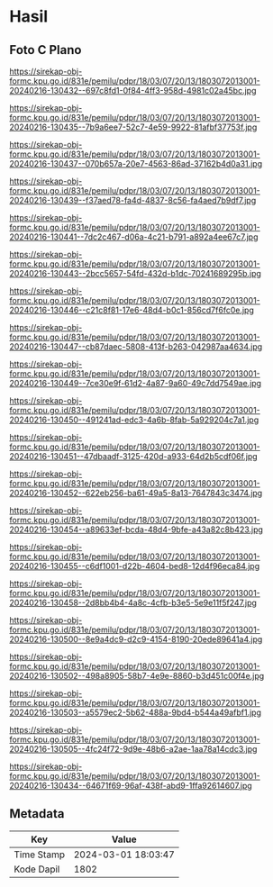 # Hasil

## Foto C Plano

https://sirekap-obj-formc.kpu.go.id/831e/pemilu/pdpr/18/03/07/20/13/1803072013001-20240216-130432--697c8fd1-0f84-4ff3-958d-4981c02a45bc.jpg

https://sirekap-obj-formc.kpu.go.id/831e/pemilu/pdpr/18/03/07/20/13/1803072013001-20240216-130435--7b9a6ee7-52c7-4e59-9922-81afbf37753f.jpg

https://sirekap-obj-formc.kpu.go.id/831e/pemilu/pdpr/18/03/07/20/13/1803072013001-20240216-130437--070b657a-20e7-4563-86ad-37162b4d0a31.jpg

https://sirekap-obj-formc.kpu.go.id/831e/pemilu/pdpr/18/03/07/20/13/1803072013001-20240216-130439--f37aed78-fa4d-4837-8c56-fa4aed7b9df7.jpg

https://sirekap-obj-formc.kpu.go.id/831e/pemilu/pdpr/18/03/07/20/13/1803072013001-20240216-130441--7dc2c467-d06a-4c21-b791-a892a4ee67c7.jpg

https://sirekap-obj-formc.kpu.go.id/831e/pemilu/pdpr/18/03/07/20/13/1803072013001-20240216-130443--2bcc5657-54fd-432d-b1dc-70241689295b.jpg

https://sirekap-obj-formc.kpu.go.id/831e/pemilu/pdpr/18/03/07/20/13/1803072013001-20240216-130446--c21c8f81-17e6-48d4-b0c1-856cd7f6fc0e.jpg

https://sirekap-obj-formc.kpu.go.id/831e/pemilu/pdpr/18/03/07/20/13/1803072013001-20240216-130447--cb87daec-5808-413f-b263-042987aa4634.jpg

https://sirekap-obj-formc.kpu.go.id/831e/pemilu/pdpr/18/03/07/20/13/1803072013001-20240216-130449--7ce30e9f-61d2-4a87-9a60-49c7dd7549ae.jpg

https://sirekap-obj-formc.kpu.go.id/831e/pemilu/pdpr/18/03/07/20/13/1803072013001-20240216-130450--491241ad-edc3-4a6b-8fab-5a929204c7a1.jpg

https://sirekap-obj-formc.kpu.go.id/831e/pemilu/pdpr/18/03/07/20/13/1803072013001-20240216-130451--47dbaadf-3125-420d-a933-64d2b5cdf06f.jpg

https://sirekap-obj-formc.kpu.go.id/831e/pemilu/pdpr/18/03/07/20/13/1803072013001-20240216-130452--622eb256-ba61-49a5-8a13-7647843c3474.jpg

https://sirekap-obj-formc.kpu.go.id/831e/pemilu/pdpr/18/03/07/20/13/1803072013001-20240216-130454--a89633ef-bcda-48d4-9bfe-a43a82c8b423.jpg

https://sirekap-obj-formc.kpu.go.id/831e/pemilu/pdpr/18/03/07/20/13/1803072013001-20240216-130455--c6df1001-d22b-4604-bed8-12d4f96eca84.jpg

https://sirekap-obj-formc.kpu.go.id/831e/pemilu/pdpr/18/03/07/20/13/1803072013001-20240216-130458--2d8bb4b4-4a8c-4cfb-b3e5-5e9e11f5f247.jpg

https://sirekap-obj-formc.kpu.go.id/831e/pemilu/pdpr/18/03/07/20/13/1803072013001-20240216-130500--8e9a4dc9-d2c9-4154-8190-20ede89641a4.jpg

https://sirekap-obj-formc.kpu.go.id/831e/pemilu/pdpr/18/03/07/20/13/1803072013001-20240216-130502--498a8905-58b7-4e9e-8860-b3d451c00f4e.jpg

https://sirekap-obj-formc.kpu.go.id/831e/pemilu/pdpr/18/03/07/20/13/1803072013001-20240216-130503--a5579ec2-5b62-488a-9bd4-b544a49afbf1.jpg

https://sirekap-obj-formc.kpu.go.id/831e/pemilu/pdpr/18/03/07/20/13/1803072013001-20240216-130505--4fc24f72-9d9e-48b6-a2ae-1aa78a14cdc3.jpg

https://sirekap-obj-formc.kpu.go.id/831e/pemilu/pdpr/18/03/07/20/13/1803072013001-20240216-130434--64671f69-96af-438f-abd9-1ffa92614607.jpg


## Metadata

| Key        | Value               |
| ---------- | ------------------- |
| Time Stamp | 2024-03-01 18:03:47 |
| Kode Dapil | 1802                |



